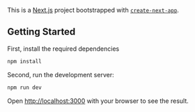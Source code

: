 This is a [Next.js](https://nextjs.org/) project bootstrapped with [`create-next-app`](https://github.com/vercel/next.js/tree/canary/packages/create-next-app).

## Getting Started

First, install the required dependencies

```bash
npm install
```

Second, run the development server:

```bash
npm run dev
```

Open [http://localhost:3000](http://localhost:3000) with your browser to see the result.
